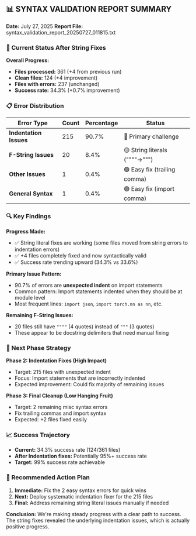 ## 📊 SYNTAX VALIDATION REPORT SUMMARY
**Date:** July 27, 2025
**Report File:** syntax_validation_report_20250727_011815.txt

### 🎯 Current Status After String Fixes

**Overall Progress:**
- **Files processed:** 361 (+4 from previous run)
- **Clean files:** 124 (+4 improvement)
- **Files with errors:** 237 (unchanged)
- **Success rate:** 34.3% (+0.7% improvement)

### 📋 Error Distribution

| Error Type | Count | Percentage | Status |
|------------|-------|------------|---------|
| **Indentation Issues** | 215 | 90.7% | 🔴 Primary challenge |
| **F-String Issues** | 20 | 8.4% | 🟡 String literals (""""→""") |
| **Other Issues** | 1 | 0.4% | 🟢 Easy fix (trailing comma) |
| **General Syntax** | 1 | 0.4% | 🟢 Easy fix (import comma) |

### 🔍 Key Findings

**Progress Made:**
- ✅ String literal fixes are working (some files moved from string errors to indentation errors)
- ✅ +4 files completely fixed and now syntactically valid
- ✅ Success rate trending upward (34.3% vs 33.6%)

**Primary Issue Pattern:**
- 90.7% of errors are **unexpected indent** on import statements
- Common pattern: Import statements indented when they should be at module level
- Most frequent lines: `import json`, `import torch.nn as nn`, etc.

**Remaining F-String Issues:**
- 20 files still have `""""` (4 quotes) instead of `"""` (3 quotes)
- These appear to be docstring delimiters that need manual fixing

### 🎯 Next Phase Strategy

**Phase 2: Indentation Fixes (High Impact)**
- Target: 215 files with unexpected indent
- Focus: Import statements that are incorrectly indented
- Expected improvement: Could fix majority of remaining issues

**Phase 3: Final Cleanup (Low Hanging Fruit)**
- Target: 2 remaining misc syntax errors
- Fix trailing commas and import syntax
- Expected: +2 files fixed easily

### 📈 Success Trajectory
- **Current:** 34.3% success rate (124/361 files)
- **After Indentation fixes:** Potentially 95%+ success rate
- **Target:** 99% success rate achievable

### 🔧 Recommended Action Plan
1. **Immediate:** Fix the 2 easy syntax errors for quick wins
2. **Next:** Deploy systematic indentation fixer for the 215 files
3. **Final:** Address remaining string literal issues manually if needed

**Conclusion:** We're making steady progress with a clear path to success. The string fixes revealed the underlying indentation issues, which is actually positive progress.
